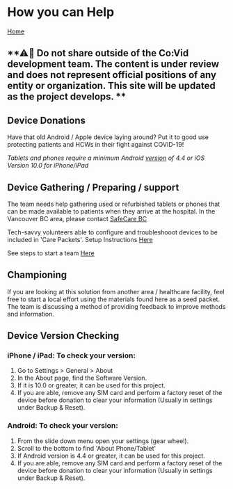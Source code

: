 # How you can Help
[Home](index.md)

## **⚠🛑 Do not share outside of the Co:Vid development team. The content is under review and does not represent official positions of any entity or organization. This site will be updated as the project develops. **

## Device Donations

Have that old Android / Apple device laying around? Put it to good use protecting patients and HCWs in their fight against COVID-19!

*Tablets and phones require a minimum Android [version](#device-version-checking) of 4.4 or iOS Version 10.0 for iPhone/iPad*

## Device Gathering / Preparing / support

The team needs help gathering used or refurbished tablets or phones that can be made available to patients when they arrive at the hospital. In the Vancouver BC area, please contact [SafeCare BC](https://www.safecarebc.ca/operationprotect/) 

Tech-savvy volunteers able to configure and troubleshooot devices to be included in 'Care Packets'.
Setup Instructions [Here](device_prep.md)

See steps to start a team [Here](help_steps.md)

## Championing

If you are looking at this solution from another area / healthcare facility, feel free to start a local effort using the materials found here as a seed packet.
The team is discussing a method of providing feedback to improve methods and information. 

## Device Version Checking

### iPhone / iPad: To check your version:
 1. Go to Settings > General > About
 2. In the About page, find the Software Version.
 3. If it is 10.0 or greater, it can be used for this project.
 4. If you are able, remove any SIM card and perform a factory reset of the device before donation to clear your information (Usually in settings under Backup & Reset).

### Android: To check your version:
 1. From the slide down menu open your settings (gear wheel).
 2. Scroll to the bottom to find 'About Phone/Tablet'
 3. If Android version is 4.4 or greater, it can be used for this project.
 4. If you are able, remove any SIM card and perform a factory reset of the device before donation to clear your information (Usually in settings under Backup & Reset).